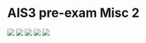 # **AIS3 pre-exam Misc 2**
![](https://i.imgur.com/p9PHpH4.png)
![](https://i.imgur.com/UngLS6d.png)
![](https://i.imgur.com/fq3KWjV.png)
![](https://i.imgur.com/xP71nVB.png)
![](https://i.imgur.com/exlR1DA.png)
